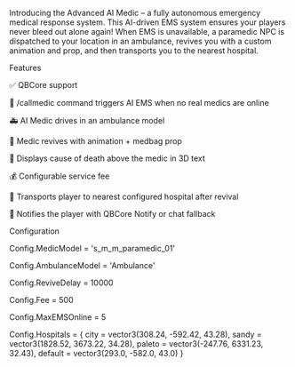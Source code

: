 Introducing the Advanced AI Medic – a fully autonomous emergency medical response system. This AI-driven EMS system ensures your players never bleed out alone again!
When EMS is unavailable, a paramedic NPC is dispatched to your location in an ambulance, revives you with a custom animation and prop, and then transports you to the nearest hospital.

Features

:white_check_mark: QBCore support

:rotating_light: /callmedic command triggers AI EMS when no real medics are online

:ambulance: AI Medic drives in an ambulance model

:syringe: Medic revives with animation + medbag prop

:brain: Displays cause of death above the medic in 3D text

:moneybag: Configurable service fee

:hospital: Transports player to nearest configured hospital after revival

:bell: Notifies the player with QBCore Notify or chat fallback

Configuration

Config.MedicModel = 's_m_m_paramedic_01'

Config.AmbulanceModel = 'Ambulance'

Config.ReviveDelay = 10000

Config.Fee = 500

Config.MaxEMSOnline = 5

Config.Hospitals = {
    city = vector3(308.24, -592.42, 43.28),
    sandy = vector3(1828.52, 3673.22, 34.28),
    paleto = vector3(-247.76, 6331.23, 32.43),
    default = vector3(293.0, -582.0, 43.0) }
